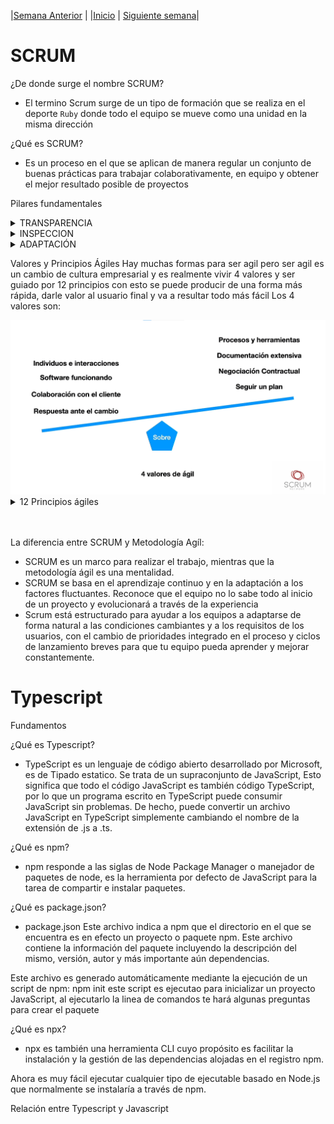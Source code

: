 |[Semana Anterior](/week04/README.md) |
|[Inicio](/README.md) |
[Siguiente semana](/week06/README.md)|

# SCRUM

¿De donde surge el nombre SCRUM?

- El termino Scrum surge de un tipo de formación que se realiza en el deporte `Ruby` donde todo el equipo se mueve como una unidad en la misma dirección

¿Qué es SCRUM?
- Es un proceso en el que se aplican de manera regular un conjunto de buenas prácticas para trabajar colaborativamente, en equipo y obtener el mejor resultado posible de proyectos

Pilares fundamentales

<details>
  <summary>TRANSPARENCIA</summary>
  se basa en dejar muy clara toda la información que se genere en el proyecto, para que todos los miembros tengan igual conocimiento de lo que ocurre.
  Cuando cada integrante del equipo de trabajo sabe exactamente lo que sucede en todas las etapas del proyecto, tendrá mejor entendimiento y una visión global del mismo.
</details>

<details>
  <summary>INSPECCION</summary>
  Es importante realizar la inspección continua de los artefactos y del progreso del de proyecto en el sprint, así poder identificar fallas y hacer los correctivos necesarios.
  Este proceso tiene como finalidad principal que todo fluya de forma organizada en el proyecto y el equipo Scrum,
</details>
<details>
  <summary>ADAPTACIÓN</summary>
  Permite al equipo acoplarse al nuevo lineamiento sin problema.
  En el desarrollo del Sprint, si se observa algo que se puede mejorar, se ajustará, y por lo tanto todo el equipo Scrum deberá también adaptarse a ese cambio.
  Este contexto será la clave para alcanzar el éxito en proyectos de mayor envergadura, ya que requieren constantemente ajustes.
</details>

Valores y Principios Ágiles
Hay muchas formas para ser agil pero ser agil es un cambio de cultura empresarial y es realmente vivir 4 valores y ser guiado por 12 principios
con esto se puede producir de una forma más rápida, darle valor al usuario final
y va a resultar todo más fácil
Los 4 valores son:

<img src="https://github.com/Digital08a/Aprendiendo_Programacion/blob/main/week05/img/Scrum%201.png"/>


<br>
<details>
  <summary>12 Principios ágiles</summary>
    <ol>
    <li>Nuestra principal prioridad es satisfacer al cliente a través de la entrega temprana y continua de software de valor. </li>
    <li>Son bienvenidos los requisitos cambiantes, incluso si llegan tarde al desarrollo. Los procesos ágiles se doblegan al cambio como ventaja competitiva para el cliente.</li>
    <li>Entregar con frecuencia software que funcione, en periodos de un par de semanas hasta un par de meses, con preferencia en los periodos breves.</li>
    <li>Las personas del negocio y los desarrolladores deben trabajar juntos de forma cotidiana a través del proyecto.</li>
    <li>Construcción de proyectos en torno a individuos motivados, dándoles la oportunidad y el respaldo que necesitan y procurándoles confianza para que realicen la tarea.</li>
    <li>La forma más eficiente y efectiva de comunicar información de ida y vuelta dentro de un equipo de desarrollo es mediante la conversación cara a cara.</li>
    <li>El software que funciona es la principal medida del progreso.</li>
    <li>Los procesos ágiles promueven el desarrollo sostenido. Los patrocinadores, desarrolladores y usuarios deben mantener un ritmo constante de forma indefinida.</li>
    <li>La atención continua a la excelencia técnica enaltece la agilidad.</li>
    <li>La simplicidad como arte de maximizar la cantidad de trabajo que se hace, es esencial.</li>
    <li>Las mejores arquitecturas, requisitos y diseños emergen de equipos que se autoorganizan.</li>
    <li>En intervalos regulares, el equipo reflexiona sobre la forma de ser más efectivo y ajusta su conducta en consecuencia.</li>
    </ol>
</details> 
<br>
<br>

La diferencia entre SCRUM y Metodología Agíl:
-  SCRUM es un marco para realizar el trabajo, mientras que la metodología ágil es una mentalidad.
- SCRUM se basa en el aprendizaje continuo y en la adaptación a los factores fluctuantes. Reconoce que el equipo no lo sabe todo al inicio de un proyecto y evolucionará a través de la experiencia
- Scrum está estructurado para ayudar a los equipos a adaptarse de forma natural a las condiciones cambiantes y a los requisitos de los usuarios, con el cambio de prioridades integrado en el proceso y ciclos de lanzamiento breves para que tu equipo pueda aprender y mejorar constantemente.


# Typescript
 
Fundamentos

¿Qué es Typescript?
- TypeScript es un lenguaje de código abierto desarrollado por Microsoft, es de Tipado estatico. Se trata de un supraconjunto de JavaScript, Esto significa que todo el código JavaScript es también código TypeScript, por lo que un programa escrito en TypeScript puede consumir JavaScript sin problemas. De hecho, puede convertir un archivo JavaScript en TypeScript simplemente cambiando el nombre de la extensión de .js a .ts.

¿Qué es npm?

- npm responde a las siglas de Node Package Manager o manejador de paquetes de node, es la herramienta por defecto de JavaScript para la tarea de compartir e instalar paquetes.

¿Qué es package.json?

- package.json
Este archivo indica a npm que el directorio en el que se encuentra es en efecto un proyecto o paquete npm. Este archivo contiene la información del paquete incluyendo la descripción del mismo, versión, autor y más importante aún dependencias.

Este archivo es generado automáticamente mediante la ejecución de un script de npm: npm init este script es ejecutao para inicializar un proyecto JavaScript, al ejecutarlo la linea de comandos te hará algunas preguntas para crear el paquete

¿Qué es npx?
- npx es también una herramienta CLI cuyo propósito es facilitar la instalación y la gestión de las dependencias alojadas en el registro npm.

Ahora es muy fácil ejecutar cualquier tipo de ejecutable basado en Node.js que normalmente se instalaría a través de npm.

Relación entre Typescript y Javascript
